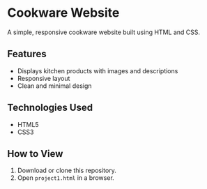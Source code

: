 # Cookware Website

A simple, responsive cookware website built using HTML and CSS. 

## Features
- Displays kitchen products with images and descriptions
- Responsive layout
- Clean and minimal design

## Technologies Used
- HTML5
- CSS3

## How to View
1. Download or clone this repository.
2. Open `project1.html` in a browser.


